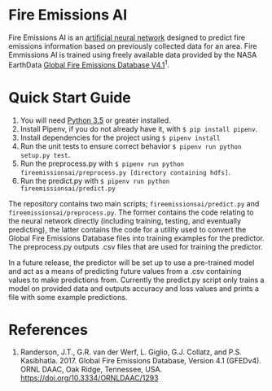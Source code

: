 # Fire Emissions AI

Fire Emissions AI is an [artificial neural network](https://en.wikipedia.org/wiki/Artificial_neural_network) designed to predict fire emissions information based on previously collected data for an area. Fire Emmissions AI is trained using freely available data provided by the NASA EarthData [Global Fire Emissions Database V4.1](https://daac.ornl.gov/cgi-bin/dsviewer.pl?ds_id=1293)<sup>1</sup>.

# Quick Start Guide

1. You will need [Python 3.5](https://www.python.org/downloads/) or greater installed.
2. Install Pipenv, if you do not already have it, with `$ pip install pipenv`.
3. Install dependencies for the project using `$ pipenv install`
4. Run the unit tests to ensure correct behavior `$ pipenv run python setup.py test`.
5. Run the preprocess.py with `$ pipenv run python fireemissionsai/preprocess.py [directory containing hdfs]`.
6. Run the predict.py with `$ pipenv run python fireemissionsai/predict.py`

The repository contains two main scripts; `fireemissionsai/predict.py` and `fireemissionsai/preprocess.py`. The former contains the code relating to the neural network directly (including training, testing, and eventually predicting), the latter contains the code for a utility used to convert the Global Fire Emissions Database files into training examples for the predictor. The preprocess.py outputs .csv files that are used for training the predictor.

In a future release, the predictor will be set up to use a pre-trained model and act as a means of predicting future values from a .csv containing values to make predictions from. Currently the predict.py script only trains a model on provided data and outputs accuracy and loss values and prints a file with some example predictions.

# References

1. Randerson, J.T., G.R. van der Werf, L. Giglio, G.J. Collatz, and P.S. Kasibhatla. 2017. Global Fire Emissions Database, Version 4.1 (GFEDv4). ORNL DAAC, Oak Ridge, Tennessee, USA. https://doi.org/10.3334/ORNLDAAC/1293
